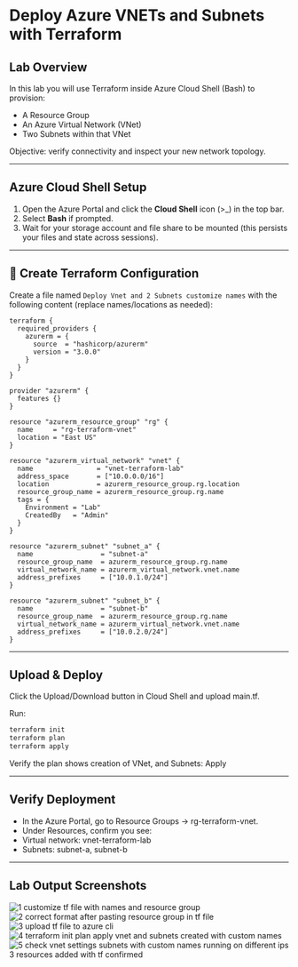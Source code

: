 # Deploy Azure VNETs and Subnets with Terraform

## Lab Overview
In this lab you will use Terraform inside Azure Cloud Shell (Bash) to provision:
  - A Resource Group  
  - An Azure Virtual Network (VNet)  
  - Two Subnets within that VNet  

Objective: verify connectivity and inspect your new network topology.

---

## Azure Cloud Shell Setup
1. Open the Azure Portal and click the **Cloud Shell** icon (>_) in the top bar.  
2. Select **Bash** if prompted.  
3. Wait for your storage account and file share to be mounted (this persists your files and state across sessions).

---

## 📄 Create Terraform Configuration

Create a file named `Deploy Vnet and 2 Subnets customize names` with the following content (replace names/locations as needed):

```hcl
terraform {
  required_providers {
    azurerm = {
      source  = "hashicorp/azurerm"
      version = "3.0.0"
    }
  }
}

provider "azurerm" {
  features {}
}

resource "azurerm_resource_group" "rg" {
  name     = "rg-terraform-vnet"
  location = "East US"
}

resource "azurerm_virtual_network" "vnet" {
  name                = "vnet-terraform-lab"
  address_space       = ["10.0.0.0/16"]
  location            = azurerm_resource_group.rg.location
  resource_group_name = azurerm_resource_group.rg.name
  tags = {
    Environment = "Lab"
    CreatedBy   = "Admin"
  }
}

resource "azurerm_subnet" "subnet_a" {
  name                 = "subnet-a"
  resource_group_name  = azurerm_resource_group.rg.name
  virtual_network_name = azurerm_virtual_network.vnet.name
  address_prefixes     = ["10.0.1.0/24"]
}

resource "azurerm_subnet" "subnet_b" {
  name                 = "subnet-b"
  resource_group_name  = azurerm_resource_group.rg.name
  virtual_network_name = azurerm_virtual_network.vnet.name
  address_prefixes     = ["10.0.2.0/24"]
}
```

---

## Upload & Deploy
Click the Upload/Download button in Cloud Shell and upload main.tf.

Run:

```bash
terraform init
terraform plan
terraform apply
```

Verify the plan shows creation of VNet, and Subnets: Apply

---

## Verify Deployment

  - In the Azure Portal, go to Resource Groups → rg-terraform-vnet.
  - Under Resources, confirm you see:
  - Virtual network: vnet-terraform-lab
  - Subnets: subnet-a, subnet-b

---

## Lab Output Screenshots

![1 customize tf file with names and resource group](https://github.com/user-attachments/assets/59ed0893-5f9e-4d4b-b471-672668404f69)
![2 correct format after pasting resource group in tf file](https://github.com/user-attachments/assets/dad4a95a-cc23-4cc6-8803-c94bc303018a)
![3 upload tf file to azure cli](https://github.com/user-attachments/assets/34e8da6d-a2e6-4654-a49e-e662c9feb779)
![4 terraform init plan apply vnet and subnets created with custom names](https://github.com/user-attachments/assets/202d9dd7-d93b-4227-83ca-334485f26572)
![5 check vnet settings subnets with custom names running on different ips 3 resources added with tf confirmed](https://github.com/user-attachments/assets/808d543c-8298-4fd5-87b1-7a88809a43c2)








